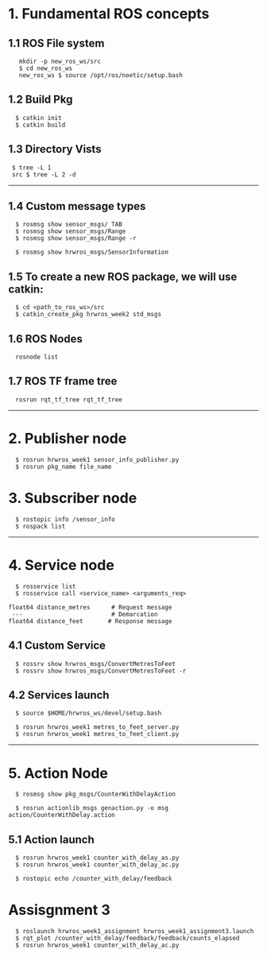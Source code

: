 
# 1. Fundamental ROS concepts 

## 1.1 ROS File system
```
   mkdir -p new_ros_ws/src 
   $ cd new_ros_ws 
   new_ros_ws $ source /opt/ros/noetic/setup.bash 
```
## 1.2 Build Pkg 
```
  $ catkin init
  $ catkin build
```
## 1.3 Directory Vists 
 ```
  $ tree -L 1 
  src $ tree -L 2 -d 
```
------------------------------------------------------------

## 1.4 Custom message types 
```
  $ rosmsg show sensor_msgs/ TAB
  $ rosmsg show sensor_msgs/Range 
  $ rosmsg show sensor_msgs/Range -r

  $ rosmsg show hrwros_msgs/SensorInformation 
```
## 1.5 To create a new ROS package, we will use catkin:
```
  $ cd <path_to_ros_ws>/src
  $ catkin_create_pkg hrwros_week2 std_msgs
```
## 1.6  ROS Nodes 
```
  rosnode list
```
## 1.7 ROS TF frame tree
```
  rosrun rqt_tf_tree rqt_tf_tree
```
------------------------------------------------------------

# 2. Publisher node
```
  $ rosrun hrwros_week1 sensor_info_publisher.py
  $ rosrun pkg_name file_name
```
# 3. Subscriber node
```
  $ rostopic info /sensor_info
  $ rospack list
```
-----------------------------------------------------------

# 4. Service  node
```
  $ rosservice list 
  $ rosservice call <service_name> <arguments_req>
 ```
 
 ```
 float64 distance_metres      # Request message 
  ---                         # Demarcation 
 float64 distance_feet       # Response message 
```
## 4.1  Custom Service  
```
  $ rossrv show hrwros_msgs/ConvertMetresToFeet
  $ rossrv show hrwros_msgs/ConvertMetresToFeet -r
```
## 4.2 Services launch
```
  $ source $HOME/hrwros_ws/devel/setup.bash

  $ rosrun hrwros_week1 metres_to_feet_server.py
  $ rosrun hrwros_week1 metres_to_feet_client.py
 ```
-----------------------------------------------------------

# 5.  Action Node  
```
  $ rosmsg show pkg_msgs/CounterWithDelayAction

  $ rosrun actionlib_msgs genaction.py -o msg action/CounterWithDelay.action
```

## 5.1 Action launch 
```
  $ rosrun hrwros_week1 counter_with_delay_as.py
  $ rosrun hrwros_week1 counter_with_delay_ac.py

  $ rostopic echo /counter_with_delay/feedback
```
# Assisgnment 3 
```
  $ roslaunch hrwros_week1_assignment hrwros_week1_assignment3.launch
  $ rqt_plot /counter_with_delay/feedback/feedback/counts_elapsed
  $ rosrun hrwros_week1 counter_with_delay_ac.py
```

